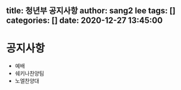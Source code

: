 title: 청년부 공지사항
author: sang2 lee
tags: []
categories: []
date: 2020-12-27 13:45:00
---
# 공지사항
 
 - 예배
 - 쉐키나찬양팀
 - 노엘찬양대
 